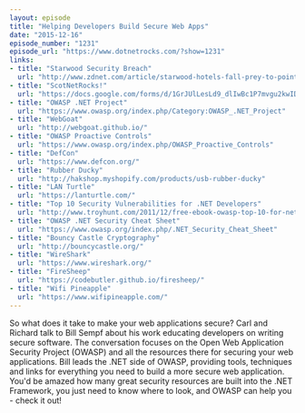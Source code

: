 ```yaml
---
layout: episode
title: "Helping Developers Build Secure Web Apps"
date: "2015-12-16"
episode_number: "1231"
episode_url: "https://www.dotnetrocks.com/?show=1231"
links:
- title: "Starwood Security Breach"
  url: "http://www.zdnet.com/article/starwood-hotels-fall-prey-to-point-of-sale-malware/"
- title: "ScotNetRocks!"
  url: "https://docs.google.com/forms/d/1GrJUlLesLd9_dlIwBc1P7mvgu2kwID7WK6kBbYQMvaA/closedform"
- title: "OWASP .NET Project"
  url: "https://www.owasp.org/index.php/Category:OWASP_.NET_Project"
- title: "WebGoat"
  url: "http://webgoat.github.io/"
- title: "OWASP Proactive Controls"
  url: "https://www.owasp.org/index.php/OWASP_Proactive_Controls"
- title: "DefCon"
  url: "https://www.defcon.org/"
- title: "Rubber Ducky"
  url: "http://hakshop.myshopify.com/products/usb-rubber-ducky"
- title: "LAN Turtle"
  url: "https://lanturtle.com/"
- title: "Top 10 Security Vulnerabilities for .NET Developers"
  url: "http://www.troyhunt.com/2011/12/free-ebook-owasp-top-10-for-net.html"
- title: "OWASP .NET Security Cheat Sheet"
  url: "https://www.owasp.org/index.php/.NET_Security_Cheat_Sheet"
- title: "Bouncy Castle Cryptography"
  url: "http://bouncycastle.org/"
- title: "WireShark"
  url: "https://www.wireshark.org/"
- title: "FireSheep"
  url: "https://codebutler.github.io/firesheep/"
- title: "Wifi Pineapple"
  url: "https://www.wifipineapple.com/"
---
```


So what does it take to make your web applications secure? Carl and Richard talk to Bill Sempf about his work educating developers on writing secure software. The conversation focuses on the Open Web Application Security Project (OWASP) and all the resources there for securing your web applications. Bill leads the .NET side of OWASP, providing tools, techniques and links for everything you need to build a more secure web application. You'd be amazed how many great security resources are built into the .NET Framework, you just need to know where to look, and OWASP can help you - check it out!
